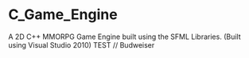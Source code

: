 C_Game_Engine
=============

A 2D C++ MMORPG Game Engine built using the SFML Libraries. (Built using Visual Studio 2010) 
TEST // Budweiser